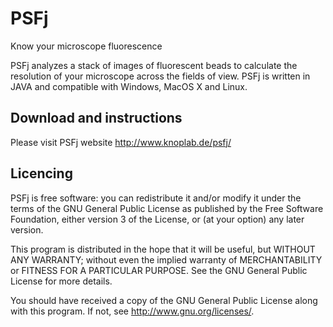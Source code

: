 # PSFj
Know your microscope fluorescence

PSFj analyzes a stack of images of fluorescent beads to calculate the resolution of your microscope across the fields of view. PSFj is written in JAVA and compatible with Windows, MacOS X and Linux.


## Download and instructions
Please visit PSFj website [http://www.knoplab.de/psfj/
](http://www.knoplab.de/psfj)
## Licencing

PSFj is free software: you can redistribute it and/or modify
it under the terms of the GNU General Public License as published by
the Free Software Foundation, either version 3 of the License, or
(at your option) any later version.

This program is distributed in the hope that it will be useful,
but WITHOUT ANY WARRANTY; without even the implied warranty of
MERCHANTABILITY or FITNESS FOR A PARTICULAR PURPOSE.  See the
GNU General Public License for more details.

You should have received a copy of the GNU General Public License
along with this program.  If not, see <http://www.gnu.org/licenses/>.